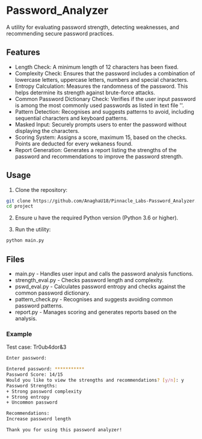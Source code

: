# Password_Analyzer
A utility for evaluating password strength, detecting weaknesses, and recommending secure password practices.

## Features
- Length Check: A minimum length of 12 characters has been fixed.
- Complexity Check: Ensures that the password includes a combination of lowercase letters, uppercase letters, numbers and special characters.
- Entropy Calculation: Measures the randomness of the password. This helps determine its strength against brute-force attacks.
- Common Password Dictionary Check: Verifies if the user input password is among the most commonly used passwords as listed in text file ''.
- Pattern Detection: Recognises and suggests patterns to avoid, including sequential characters and keyboard patterns.
- Masked Input: Securely prompts users to enter the password without displaying the characters.
- Scoring System: Assigns a score, maximum 15, based on the checks. Points are deducted for every wekaness found.
- Report Generation: Generates a report listing the strengths of the password and recommendations to improve the password strength.

## Usage
1. Clone the repository:

```sh
git clone https://github.com/AnaghaU18/Pinnacle_Labs-Password_Analyzer.git
cd project
```

2. Ensure u have the required Python version (Python 3.6 or higher).

3. Run the utility:

```sh
python main.py
```

## Files
- main.py - Handles user input and calls the password analysis functions.
- strength_eval.py - Checks password length and complexity.
- pswd_eval.py - Calculates password entropy and checks against the common password dictionary.
- pattern_check.py - Recognises and suggests avoiding common password patterns.
- report.py - Manages scoring and generates reports based on the analysis.

### Example
Test case: Tr0ub4dor&3

```bash
Enter password: 

Entered password: ***********
Password Score: 14/15
Would you like to view the strengths and recommendations? [y/n]: y
Password Strengths:
+ Strong password complexity
+ Strong entropy
+ Uncommon password

Recommendations:
Increase password length

Thank you for using this password analyzer!
```
